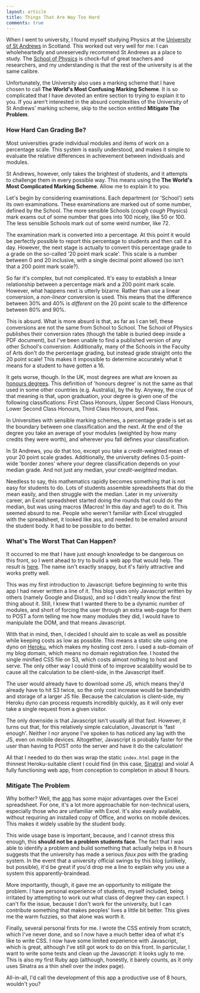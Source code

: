 ```yaml
---
layout: article
title: Things That Are Way Too Hard
comments: true
---
```


When I went to university, I found myself studying Physics at the
[University of St Andrews](http://www.st-andrews.ac.uk/) in Scotland. This
worked out very well for me: I can wholeheartedly and unreservedly recommend
St Andrews as a place to study. The
[School of Physics](http://www.st-andrews.ac.uk/physics/staff_students/index.php)
is chock-full of great teachers and researchers, and my understanding is that
the rest of the university is at the same calibre.

Unfortunately, the University also uses a marking scheme that I have chosen to
call **The World's Most Confusing Marking Scheme**. It is so complicated that
I have devoted an entire section to trying to explain it to you. If you aren't
interested in the absurd complexities of the University of St Andrews' marking
scheme, skip to the section entitled **Mitigate The Problem**.

### How Hard Can Grading Be?

Most universities grade individual modules and items of work on a percentage
scale. This system is easily understood, and makes it simple to evaluate the
relative differences in achievement between individuals and modules.

St Andrews, however, only takes the brightest of students, and it attempts to
challenge them in every possible way. This means using the **The World's Most
Complicated Marking Scheme**. Allow me to explain it to you.

Let's begin by considering examinations. Each department (or 'School') sets
its own examinations. These examinations are marked out of some number,
defined by the School. The more sensible Schools (*cough cough* Physics) mark
exams out of some number that goes into 100 nicely, like 50 or 100. The less
sensible Schools mark out of some weird number, like 72.

The examination mark is converted into a percentage. At this point it would
be perfectly possible to report this percentage to students and then call it a
day. However, the next stage is actually to convert this percentage grade to a
grade on the so-called '20 point mark scale'. This scale is a number between
0 and 20 inclusive, with a single decimal point allowed (so isn't that a 200
point mark scale?).

So far it's complex, but not complicated. It's easy to establish a linear
relationship between a percentage mark and a 200 point mark scale. However,
what happens next is utterly bizarre. Rather than use a linear conversion,
a *non-linear* conversion is used. This means that the difference between 30%
and 40% is *different* on the 20 point scale to the difference between 80% and
90%.

This is absurd. What is more absurd is that, as far as I can tell, these
conversions are not the same from School to School. The School of Physics
publishes their conversion rates (though the table is buried deep inside a PDF
document), but I've been unable to find a published version of any other
School's conversion. Additionally, many of the Schools in the Faculty of Arts
don't do the percentage grading, but instead grade straight onto the 20 point
scale! This makes it impossible to determine accurately what it means for a
student to have gotten a 16.

It gets worse, though. In the UK, most degrees are what are known as
[honours degrees](http://en.wikipedia.org/wiki/British_undergraduate_degree_classification).
This definition of 'honours degree' is not the same as that used in some other
countries (e.g. Australia), by the by. Anyway, the crux of that meaning is
that, upon graduation, your degree is given one of the following
classifications: First Class Honours, Upper Second Class Honours, Lower
Second Class Honours, Third Class Honours, and Pass.

In Universities with sensible marking schemes, a percentage grade is set as
the boundary between one classification and the next. At the end of the degree
you take an average of your modules (weighted by how many credits they were
worth), and wherever you fall defines your classification.

In St Andrews, you do that too, except you take a credit-weighted mean of your
20 point scale grades. Additionally, the university defines 0.5-point-wide
'border zones' where your degree classification depends on your median grade.
And not just any median, your *credit-weighted* median.

Needless to say, this mathematics rapidly becomes something that is not easy
for students to do. Lots of students assemble spreadsheets that do the mean
easily, and then struggle with the median. Later in my university career, an
Excel spreadsheet started doing the rounds that could do the median, but was
using macros (Macros! In this day and age!) to do it. This seemed absurd to
me. People who weren't familiar with Excel struggled with the spreadsheet, it
looked like ass, and needed to be emailed around the student body. It had to
be possible to do better.

### What's The Worst That Can Happen?

It occurred to me that I have just enough knowledge to be dangerous on this
front, so I went ahead to try to build a web app that would help. The result is
[here](http://grades.lukasa.co.uk/). The name isn't exactly snappy, but it's
fairly attractive and works pretty well.

This was my first introduction to Javascript: before beginning to write this
app I had never written a line of it. This blog uses only Javascript written
by others (namely Google and Disqus), and so I didn't really know the first
thing about it. Still, I knew that I wanted there to be a dynamic number of
modules, and short of forcing the user through an extra web-page for them to
POST a form telling me how many modules they did, I would have to manipulate
the DOM, and that means Javascript.

With that in mind, then, I decided I should aim to scale as well as possible
while keeping costs as low as possible. This means a static site using one
dyno on [Heroku](http://www.heroku.com/), which makes my hosting cost zero. I
used a sub-domain of my blog domain, which means no domain registration fee. I
hosted the single minified CSS file on S3, which costs almost nothing to host
and serve. The only other way I could think of to improve scalability would be
to cause all the calculation to be client-side, in the Javascript itself.

The user would already have to download some JS, which means they'd already
have to hit S3 twice, so the only cost increase would be bandwidth and storage
of a larger JS file. Because the calculation is client-side, my Heroku dyno
can process requests incredibly quickly, as it will only ever take a single
request from a given visitor.

The only downside is that Javascript isn't usually all that fast. However, it
turns out that, for this relatively simple calculation, Javascript is 'fast
enough'. Neither I nor anyone I've spoken to has noticed any lag with the JS,
even on mobile devices. Altogether, Javascript is probably faster for the user
than having to POST onto the server and have it do the calculation!

All that I needed to do then was wrap the static `index.html` page in the
thinnest Heroku-suitable client I could find (in this case,
[Sinatra](http://www.sinatrarb.com/)) and viola! A fully functioning web app,
from conception to completion in about 8 hours.

### Mitigate The Problem

Why bother? Well, the [app](http://grades.lukasa.co.uk/') has some major
advantages over the Excel spreadsheet. For one, it's a lot more approachable
for non-technical users, especially those who are unfamiliar with Excel. It's
also easily available, without requiring an installed copy of Office, and
works on mobile devices. This makes it widely usable by the student body.

This wide usage base is important, because, and I cannot stress this enough,
this **should not be a problem students face**. The fact that I was able to
identify a problem and build something that actually helps in 8 hours suggests
that the university has made a serious *faux pas* with the grading system. In
the event that a university official swings by this blog (unlikely, but
possible), it'd be great if you'd drop me a line to explain why you use a
system this apparently-braindead.

More importantly, though, it gave me an opportunity to mitigate the problem.
I have personal experience of students, myself included, being irritated by
attempting to work out what class of degree they can expect. I can't fix the
issue, because I don't work for the university, but I can contribute something
that makes peoples' lives a little bit better. This gives me the warm fuzzies,
so that alone was worth it.

Finally, several personal firsts for me. I wrote the CSS entirely from
scratch, which I've never done, and so I now have a much better idea of what
it's like to write CSS. I now have some limited experience with Javascript,
which is great, although I've still got work to do on this front. In
particular, I want to write some tests and clean up the Javascript: it looks
ugly to me. This is also my first Ruby app (although, honestly, it barely
counts, as it only uses Sinatra as a thin shell over the index page).

All-in-all, I'd call the development of this app a productive use of 8 hours,
wouldn't you?
